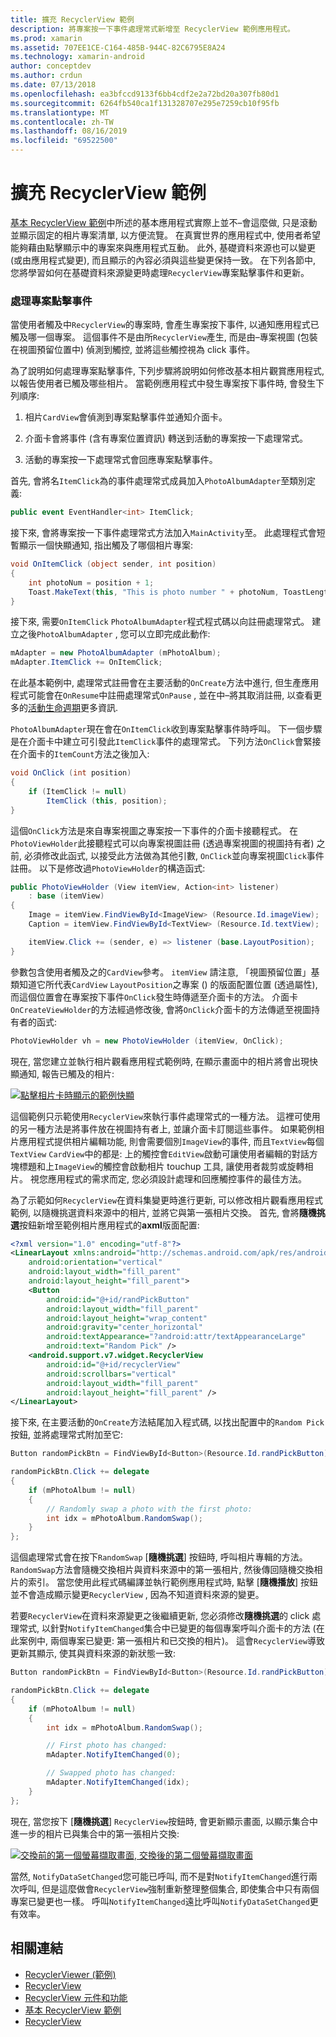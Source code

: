 ```yaml
---
title: 擴充 RecyclerView 範例
description: 將專案按一下事件處理常式新增至 RecyclerView 範例應用程式。
ms.prod: xamarin
ms.assetid: 707EE1CE-C164-485B-944C-82C6795E8A24
ms.technology: xamarin-android
author: conceptdev
ms.author: crdun
ms.date: 07/13/2018
ms.openlocfilehash: ea3bfccd9133f6bb4cdf2e2a72bd20a307fb80d1
ms.sourcegitcommit: 6264fb540ca1f131328707e295e7259cb10f95fb
ms.translationtype: MT
ms.contentlocale: zh-TW
ms.lasthandoff: 08/16/2019
ms.locfileid: "69522500"
---
```

# <a name="extending-the-recyclerview-example"></a>擴充 RecyclerView 範例


[基本 RecyclerView 範例](~/android/user-interface/layouts/recycler-view/recyclerview-example.md)中所述的基本應用程式實際上並不&ndash;會這麼做, 只是滾動並顯示固定的相片專案清單, 以方便流覽。 在真實世界的應用程式中, 使用者希望能夠藉由點擊顯示中的專案來與應用程式互動。 此外, 基礎資料來源也可以變更 (或由應用程式變更), 而且顯示的內容必須與這些變更保持一致。 在下列各節中, 您將學習如何在基礎資料來源變更時處理`RecyclerView`專案點擊事件和更新。


### <a name="handling-item-click-events"></a>處理專案點擊事件

當使用者觸及中`RecyclerView`的專案時, 會產生專案按下事件, 以通知應用程式已觸及哪一個專案。 這個事件不是由所`RecyclerView`產生, 而是由&ndash;專案視圖 (包裝在視圖預留位置中) 偵測到觸控, 並將這些觸控視為 click 事件。

為了說明如何處理專案點擊事件, 下列步驟將說明如何修改基本相片觀賞應用程式, 以報告使用者已觸及哪些相片。 當範例應用程式中發生專案按下事件時, 會發生下列順序:

1. 相片`CardView`會偵測到專案點擊事件並通知介面卡。

2. 介面卡會將事件 (含有專案位置資訊) 轉送到活動的專案按一下處理常式。

3. 活動的專案按一下處理常式會回應專案點擊事件。

首先, 會將名`ItemClick`為的事件處理常式成員加入`PhotoAlbumAdapter`至類別定義:

```csharp
public event EventHandler<int> ItemClick;
```

接下來, 會將專案按一下事件處理常式方法加入`MainActivity`至。
此處理程式會短暫顯示一個快顯通知, 指出觸及了哪個相片專案:

```csharp
void OnItemClick (object sender, int position)
{
    int photoNum = position + 1;
    Toast.MakeText(this, "This is photo number " + photoNum, ToastLength.Short).Show();
}

```

接下來, 需要`OnItemClick` `PhotoAlbumAdapter`程式程式碼以向註冊處理常式。 建立之後`PhotoAlbumAdapter` , 您可以立即完成此動作: 

```csharp
mAdapter = new PhotoAlbumAdapter (mPhotoAlbum);
mAdapter.ItemClick += OnItemClick;

```

在此基本範例中, 處理常式註冊會在主要活動的`OnCreate`方法中進行, 但生產應用程式可能會在`OnResume`中註冊處理常式`OnPause` , 並在中&ndash;將其取消註冊, 以查看更多的[活動生命週期](~/android/app-fundamentals/activity-lifecycle/index.md)更多資訊.

`PhotoAlbumAdapter`現在會在`OnItemClick`收到專案點擊事件時呼叫。 下一個步驟是在介面卡中建立可引發此`ItemClick`事件的處理常式。 下列方法`OnClick`會緊接在介面卡的`ItemCount`方法之後加入:

```csharp
void OnClick (int position)
{
    if (ItemClick != null)
        ItemClick (this, position);
}
```

這個`OnClick`方法是來自專案視圖之專案按一下事件的介面卡接聽程式。 在`PhotoViewHolder`此接聽程式可以向專案視圖註冊 (透過專案視圖的視圖持有者) 之前, 必須修改此函式, 以接受此方法做為其他引數, `OnClick`並向專案視圖`Click`事件註冊。
以下是修改過`PhotoViewHolder`的構造函式:

```csharp
public PhotoViewHolder (View itemView, Action<int> listener)
    : base (itemView)
{
    Image = itemView.FindViewById<ImageView> (Resource.Id.imageView);
    Caption = itemView.FindViewById<TextView> (Resource.Id.textView);

    itemView.Click += (sender, e) => listener (base.LayoutPosition);
}

```

參數包含使用者觸及之的`CardView`參考。 `itemView` 請注意, 「視圖預留位置」基類知道它所代表`CardView` `LayoutPosition`之專案 () 的版面配置位置 (透過屬性), 而這個位置會在專案按下事件`OnClick`發生時傳遞至介面卡的方法。 介面卡`OnCreateViewHolder`的方法經過修改後, 會將`OnClick`介面卡的方法傳遞至視圖持有者的函式:

```csharp
PhotoViewHolder vh = new PhotoViewHolder (itemView, OnClick);
```

現在, 當您建立並執行相片觀看應用程式範例時, 在顯示畫面中的相片將會出現快顯通知, 報告已觸及的相片:

[![點擊相片卡時顯示的範例快顯](extending-the-example-images/01-photo-selected-sml.png)](extending-the-example-images/01-photo-selected.png#lightbox)

這個範例只示範使用`RecyclerView`來執行事件處理常式的一種方法。 這裡可使用的另一種方法是將事件放在視圖持有者上, 並讓介面卡訂閱這些事件。 如果範例相片應用程式提供相片編輯功能, 則會需要個別`ImageView`的事件, 而且`TextView`每個`TextView` `CardView`中的都是: 上的觸控會`EditView`啟動可讓使用者編輯的對話方塊標題和上`ImageView`的觸控會啟動相片 touchup 工具, 讓使用者裁剪或旋轉相片。 視您應用程式的需求而定, 您必須設計處理和回應觸控事件的最佳方法。

為了示範如何`RecyclerView`在資料集變更時進行更新, 可以修改相片觀看應用程式範例, 以隨機挑選資料來源中的相片, 並將它與第一張相片交換。 首先, 會將**隨機挑選**按鈕新增至範例相片應用程式的**axml**版面配置:

```xml
<?xml version="1.0" encoding="utf-8"?>
<LinearLayout xmlns:android="http://schemas.android.com/apk/res/android"
    android:orientation="vertical"
    android:layout_width="fill_parent"
    android:layout_height="fill_parent">
    <Button
        android:id="@+id/randPickButton"
        android:layout_width="fill_parent"
        android:layout_height="wrap_content"
        android:gravity="center_horizontal"
        android:textAppearance="?android:attr/textAppearanceLarge"
        android:text="Random Pick" />
    <android.support.v7.widget.RecyclerView
        android:id="@+id/recyclerView"
        android:scrollbars="vertical"
        android:layout_width="fill_parent"
        android:layout_height="fill_parent" />
</LinearLayout>
```

接下來, 在主要活動的`OnCreate`方法結尾加入程式碼, 以找出配置中的`Random Pick`按鈕, 並將處理常式附加至它:

```csharp
Button randomPickBtn = FindViewById<Button>(Resource.Id.randPickButton);

randomPickBtn.Click += delegate
{
    if (mPhotoAlbum != null)
    {
        // Randomly swap a photo with the first photo:
        int idx = mPhotoAlbum.RandomSwap();
    }
};

```

這個處理常式會在按下`RandomSwap` [**隨機挑選**] 按鈕時, 呼叫相片專輯的方法。 `RandomSwap`方法會隨機交換相片與資料來源中的第一張相片, 然後傳回隨機交換相片的索引。 當您使用此程式碼編譯並執行範例應用程式時, 點擊 [**隨機播放**] 按鈕並不會造成顯示變更`RecyclerView` , 因為不知道資料來源的變更。

若要`RecyclerView`在資料來源變更之後繼續更新, 您必須修改**隨機挑選**的 click 處理常式, 以針對`NotifyItemChanged`集合中已變更的每個專案呼叫介面卡的方法 (在此案例中, 兩個專案已變更: 第一張相片和已交換的相片)。 這會`RecyclerView`導致更新其顯示, 使其與資料來源的新狀態一致:

```csharp
Button randomPickBtn = FindViewById<Button>(Resource.Id.randPickButton);

randomPickBtn.Click += delegate
{
    if (mPhotoAlbum != null)
    {
        int idx = mPhotoAlbum.RandomSwap();

        // First photo has changed:
        mAdapter.NotifyItemChanged(0);

        // Swapped photo has changed:
        mAdapter.NotifyItemChanged(idx);
    }
};

```

現在, 當您按下 [**隨機挑選**] `RecyclerView`按鈕時, 會更新顯示畫面, 以顯示集合中進一步的相片已與集合中的第一張相片交換:

[![交換前的第一個螢幕擷取畫面, 交換後的第二個螢幕擷取畫面](extending-the-example-images/02-random-pick-sml.png)](extending-the-example-images/02-random-pick.png#lightbox)

當然, `NotifyDataSetChanged`您可能已呼叫, 而不是對`NotifyItemChanged`進行兩次呼叫, 但是這麼做會`RecyclerView`強制重新整理整個集合, 即使集合中只有兩個專案已變更也一樣。 呼叫`NotifyItemChanged`遠比呼叫`NotifyDataSetChanged`更有效率。


## <a name="related-links"></a>相關連結

- [RecyclerViewer (範例)](https://docs.microsoft.com/samples/xamarin/monodroid-samples/android50-recyclerviewer)
- [RecyclerView](~/android/user-interface/layouts/recycler-view/index.md)
- [RecyclerView 元件和功能](~/android/user-interface/layouts/recycler-view/parts-and-functionality.md)
- [基本 RecyclerView 範例](~/android/user-interface/layouts/recycler-view/recyclerview-example.md)
- [RecyclerView](https://developer.android.com/reference/android/support/v7/widget/RecyclerView.html)
